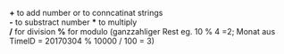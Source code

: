 
__+__ to add number or to conncatinat strings  
__-__ to substract number
__*__ to multiply  
__/__ for division
__%__ for modulo  (ganzzahliger Rest eg. 10 % 4 =2; Monat aus TimeID = 20170304 % 10000 / 100 = 3)
